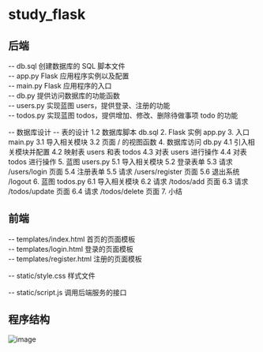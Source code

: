 # study_flask

## 后端
-- db.sql	创建数据库的 SQL 脚本文件  
-- app.py	Flask 应用程序实例以及配置  
-- main.py	Flask 应用程序的入口  
-- db.py	提供访问数据库的功能函数  
-- users.py	实现蓝图 users，提供登录、注册的功能  
-- todos.py	实现蓝图 todos，提供增加、修改、删除待做事项 todo 的功能  

-- 数据库设计
   -- 表的设计
1.2 数据库脚本 db.sql
2. Flask 实例 app.py
3. 入口 main.py
3.1 导入相关模块
3.2 页面 / 的视图函数
4. 数据库访问 db.py
4.1 引入相关模块并配置
4.2 映射表 users 和表 todos
4.3 对表 users 进行操作
4.4 对表 todos 进行操作
5. 蓝图 users.py
5.1 导入相关模块
5.2 登录表单
5.3 请求 /users/login 页面
5.4 注册表单
5.5 请求 /users/register 页面
5.6 退出系统 /logout
6. 蓝图 todos.py
6.1 导入相关模块
6.2 请求 /todos/add 页面
6.3 请求 /todos/update 页面
6.4 请求 /todos/delete 页面
7. 小结

## 前端
-- templates/index.html	首页的页面模板  
-- templates/login.html	登录的页面模板  
-- templates/register.html	注册的页面模板  

-- static/style.css	样式文件  

-- static/script.js	调用后端服务的接口  

## 程序结构
![image](https://user-images.githubusercontent.com/48540417/114809249-6783f800-9ddc-11eb-8a5b-21f09245bbd8.png)

